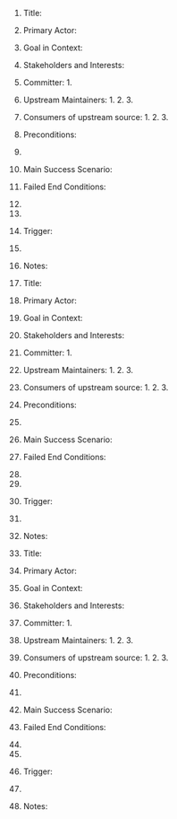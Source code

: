 1. Title: 
2. Primary Actor:
3. Goal in Context:
4. Stakeholders and Interests:
  1. Committer:
    1. 
  2. Upstream Maintainers:
    1.
    2.
    3.
  3. Consumers of upstream source:
    1.
    2.
    3.
5. Preconditions:
  1.
6. Main Success Scenario:
7. Failed End Conditions:
  1.
  2.
8. Trigger:
  1.
9. Notes:


1. Title: 
2. Primary Actor:
3. Goal in Context:
4. Stakeholders and Interests:
  1. Committer:
    1. 
  2. Upstream Maintainers:
    1.
    2.
    3.
  3. Consumers of upstream source:
    1.
    2.
    3.
5. Preconditions:
  1.
6. Main Success Scenario:
7. Failed End Conditions:
  1.
  2.
8. Trigger:
  1.
9. Notes:


1. Title: 
2. Primary Actor:
3. Goal in Context:
4. Stakeholders and Interests:
  1. Committer:
    1. 
  2. Upstream Maintainers:
    1.
    2.
    3.
  3. Consumers of upstream source:
    1.
    2.
    3.
5. Preconditions:
  1.
6. Main Success Scenario:
7. Failed End Conditions:
  1.
  2.
8. Trigger:
  1.
9. Notes:
